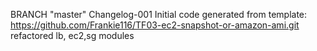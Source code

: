 BRANCH "master" 
Changelog-001
Initial code generated from template: https://github.com/Frankie116/TF03-ec2-snapshot-or-amazon-ami.git
refactored lb, ec2,sg modules


